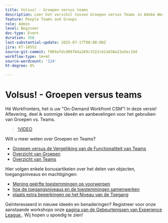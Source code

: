 ```yaml
---
title: Volsus! - Groepen versus teams
description: Leer het verschil tussen Groepen versus Teams in Adobe Workfront voor betere structuur, samenwerking, en taakbeheer.
feature: People Teams and Groups
role: Admin
level: Beginner
doc-type: Event
duration: 358
last-substantial-update: 2025-07-17T00:00:00Z
jira: KT-18552
source-git-commit: f069afdcd89764a269c3322c62a038a23a5ec19d
workflow-type: tm+mt
source-wordcount: '124'
ht-degree: 0%

---
```



# Volsus! - Groepen versus teams

Hé Workfronters, het is uw &quot;On-Demand Workfront CSM&quot;! In deze versie! Aflevering, deel ik sommige ideeën en aanbevelingen voor het gebruiken van Groepen vs. Teams.

>[!VIDEO](https://video.tv.adobe.com/v/3465273/?learn=on&enablevpops)

Wilt u meer weten over Groepen en Teams?

* [ Groepen versus de Vergelijking van de Functionaliteit van Teams ](https://experienceleague.adobe.com/en/docs/workfront/using/teams-groups/work-with-groups-teams/understanding-differences-and-similarities-between-groups-and-teams)
* [ Overzicht van Groepen ](https://experienceleague.adobe.com/en/docs/workfront/using/administration-and-setup/manage-groups/groups/groups)
* [ Overzicht van Teams ](https://experienceleague.adobe.com/en/docs/workfront/using/teams-groups/create-manage-teams/teams-overview)

Hier volgen enkele bonusartikelen over het delen van objecten, toegangsniveaus en machtigingen:

* [ Mening geërfte toestemmingen op voorwerpen ](https://experienceleague.adobe.com/en/docs/workfront/using/basics/grant-request-object-permissions/view-inherited-permissions-on-objects)
* [ hoe de toegangsniveaus en de toestemmingen samenwerken ](https://experienceleague.adobe.com/en/docs/workfront/using/administration-and-setup/add-users/access-levels/access-level-overview#how-access-levels-and-permissions-work-together)
* [ plaats extra beperkingen op het Niveau van de Toegang ](https://experienceleague.adobe.com/en/docs/workfront/using/administration-and-setup/add-users/configure-access/create-modify-access-levels#planner-users:~:text=Click%20Set%20additional%20restrictions%2C%20then%20set%20any%20of%20the%20following%20restrictions%20for%20the%20access%20level)

Geïnteresseerd in nieuwe ideeën en benaderingen? Registreer voor onze aanstaande workshops onze [ pagina van de Gebeurtenissen van Experience League ](https://experienceleague.adobe.com/en/events?filters=Workfront). Wij hopen u spoedig te zien!


